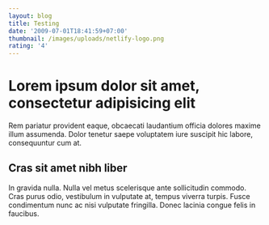 ```yaml
---
layout: blog
title: Testing
date: '2009-07-01T18:41:59+07:00'
thumbnail: /images/uploads/netlify-logo.png
rating: '4'
---
```

# Lorem ipsum dolor sit amet, consectetur adipisicing elit

Rem pariatur provident eaque, obcaecati laudantium officia dolores maxime illum assumenda. Dolor tenetur saepe voluptatem iure suscipit hic labore, consequuntur cum at.

## Cras sit amet nibh liber

In gravida nulla. Nulla vel metus scelerisque ante sollicitudin commodo. Cras purus odio, vestibulum in vulputate at, tempus viverra turpis. Fusce condimentum nunc ac nisi vulputate fringilla. Donec lacinia congue felis in faucibus.
